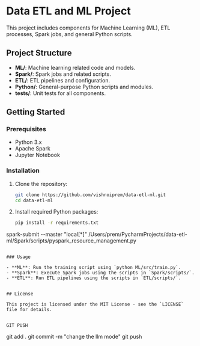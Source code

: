 # Data ETL and ML Project

This project includes components for Machine Learning (ML), ETL processes, Spark jobs, and general Python scripts.

## Project Structure

- **ML/**: Machine learning related code and models.
- **Spark/**: Spark jobs and related scripts.
- **ETL/**: ETL pipelines and configuration.
- **Python/**: General-purpose Python scripts and modules.
- **tests/**: Unit tests for all components.

## Getting Started

### Prerequisites

- Python 3.x
- Apache Spark
- Jupyter Notebook

### Installation

1. Clone the repository:
   ```bash
   git clone https://github.com/vishnoiprem/data-etl-ml.git
   cd data-etl-ml
   ```

2. Install required Python packages:
   ```bash
   pip install -r requirements.txt
   
spark-submit --master "local[*]" /Users/prem/PycharmProjects/data-etl-ml/Spark/scripts/pyspark_resource_management.py
   ```

### Usage

- **ML**: Run the training script using `python ML/src/train.py`.
- **Spark**: Execute Spark jobs using the scripts in `Spark/scripts/`.
- **ETL**: Run ETL pipelines using the scripts in `ETL/scripts/`.


## License

This project is licensed under the MIT License - see the `LICENSE` file for details.


GIT PUSH 
```
git add .
git commit -m "change the llm mode"
git push


```
